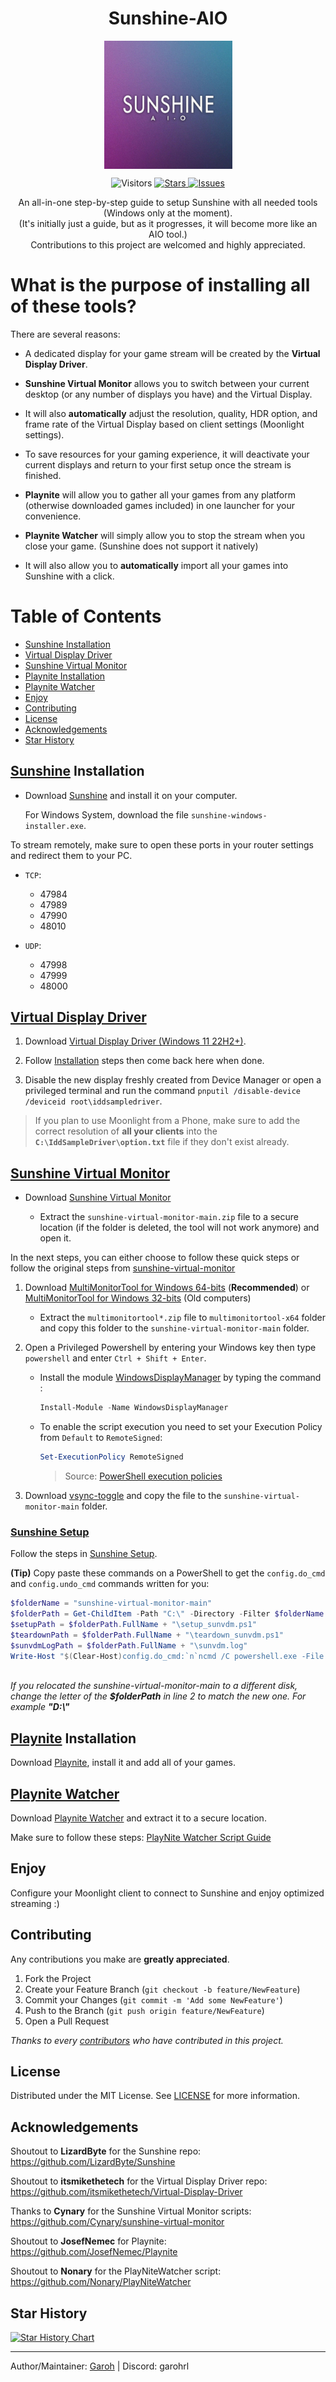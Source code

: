 <h1 align='center'>Sunshine-AIO</h1>
<p align="center">
<img src="https://github.com/LeGeRyChEeSe/Sunshine-AIO/blob/main/sunshine_aio.jpg?raw=true" align="center" height=205 alt="Sunshine-AIO" />
</p>
<p align="center">
<img src='https://visitor-badge.laobi.icu/badge?page_id=LeGeRyChEeSe.Sunshine-AIO', alt='Visitors'/>
<a href="https://github.com/LeGeRyChEeSe/Sunshine-AIO/stargazers">
<img src="https://img.shields.io/github/stars/LeGeRyChEeSe/Sunshine-AIO" alt="Stars"/>
</a>
<a href="https://github.com/LeGeRyChEeSe/Sunshine-AIO/issues">
<img src="https://img.shields.io/github/issues/LeGeRyChEeSe/Sunshine-AIO" alt="Issues"/>
</a>

<p align="center">
An all-in-one step-by-step guide to setup Sunshine with all needed tools (Windows only at the moment).<br>
(It's initially just a guide, but as it progresses, it will become more like an AIO tool.)<br>
Contributions to this project are welcomed and highly appreciated.

<p align="center">

# What is the purpose of installing all of these tools?

There are several reasons:

- A dedicated display for your game stream will be created by the <b>Virtual Display Driver</b>.

- <b>Sunshine Virtual Monitor</b> allows you to switch between your current desktop (or any number of displays you have) and the Virtual Display.

- It will also <b>automatically</b> adjust the resolution, quality, HDR option, and frame rate of the Virtual Display based on client settings (Moonlight settings).

- To save resources for your gaming experience, it will deactivate your current displays and return to your first setup once the stream is finished.

- <b>Playnite</b> will allow you to gather all your games from any platform (otherwise downloaded games included) in one launcher for your convenience.

- <b>Playnite Watcher</b> will simply allow you to stop the stream when you close your game. (Sunshine does not support it natively)

- It will also allow you to <b>automatically</b> import all your games into Sunshine with a click.

# Table of Contents
- [Sunshine Installation](#sunshine-installation)
- [Virtual Display Driver](#virtual-display-driver)
- [Sunshine Virtual Monitor](#sunshine-virtual-monitor)
- [Playnite Installation](#playnite-installation)
- [Playnite Watcher](#playnite-watcher)
- [Enjoy](#enjoy)
- [Contributing](#contributing)
- [License](#license)
- [Acknowledgements](#acknowledgements)
- [Star History](#star-history)

## [Sunshine](https://github.com/LizardByte/Sunshine) Installation

- Download [Sunshine](https://github.com/LizardByte/Sunshine/releases/latest) and install it on your computer.

  For Windows System, download the file `sunshine-windows-installer.exe`.

To stream remotely, make sure to open these ports in your router settings and redirect them to your PC.

- `TCP`:
	- 47984
	- 47989
	- 47990
	- 48010

- `UDP`:
	- 47998
	- 47999
	- 48000


## [Virtual Display Driver](https://github.com/itsmikethetech/Virtual-Display-Driver)

1. Download [Virtual Display Driver (Windows 11 22H2+)](https://github.com/itsmikethetech/Virtual-Display-Driver/releases/latest).

2. Follow [Installation](https://github.com/itsmikethetech/Virtual-Display-Driver#installation) steps then come back here when done.

3. Disable the new display freshly created from Device Manager or open a privileged terminal and run the command `pnputil /disable-device /deviceid root\iddsampledriver`.

> If you plan to use Moonlight from a Phone, make sure to add the correct resolution of <b>all your clients</b> into the <b>`C:\IddSampleDriver\option.txt`</b> file if they don't exist already.


## [Sunshine Virtual Monitor](https://github.com/Cynary/sunshine-virtual-monitor)

- Download [Sunshine Virtual Monitor](https://github.com/Cynary/sunshine-virtual-monitor/archive/refs/heads/main.zip)

	- Extract the `sunshine-virtual-monitor-main.zip` file to a secure location (if the folder is deleted, the tool will not work anymore) and open it.

In the next steps, you can either choose to follow these quick steps or follow the original steps from [sunshine-virtual-monitor](https://github.com/Cynary/sunshine-virtual-monitor#multi-monitor-tool)

1. Download [MultiMonitorTool for Windows 64-bits](https://www.nirsoft.net/utils/multimonitortool-x64.zip) (<b>Recommended</b>) or [MultiMonitorTool for Windows 32-bits](https://www.nirsoft.net/utils/multimonitortool.zip) (Old computers)

	- Extract the `multimonitortool*.zip` file to `multimonitortool-x64` folder and copy this folder to the `sunshine-virtual-monitor-main` folder.

2. Open a Privileged Powershell by entering your Windows key then type `powershell` and enter `Ctrl + Shift + Enter`.

	- Install the module [WindowsDisplayManager](https://github.com/patrick-theprogrammer/WindowsDisplayManager) by typing the command :
		```powershell
		Install-Module -Name WindowsDisplayManager
		```

	- To enable the script execution you need to set your Execution Policy from `Default` to `RemoteSigned`:
		```powershell
		Set-ExecutionPolicy RemoteSigned
		```
		> Source: [PowerShell execution policies](https://learn.microsoft.com/en-us/powershell/module/microsoft.powershell.core/about/about_execution_policies?view=powershell-7.4#powershell-execution-policies)

4. Download [vsync-toggle](https://github.com/xanderfrangos/vsync-toggle/releases/latest) and copy the file to the `sunshine-virtual-monitor-main` folder.

### [Sunshine Setup](https://github.com/Cynary/sunshine-virtual-monitor#sunshine-setup)

Follow the steps in [Sunshine Setup](https://github.com/Cynary/sunshine-virtual-monitor#ui).

<b>(Tip)</b> Copy paste these commands on a PowerShell to get the `config.do_cmd` and `config.undo_cmd` commands written for you:

```powershell
$folderName = "sunshine-virtual-monitor-main"
$folderPath = Get-ChildItem -Path "C:\" -Directory -Filter $folderName -Recurse -ErrorAction SilentlyContinue | Select-Object -First 1
$setupPath = $folderPath.FullName + "\setup_sunvdm.ps1"
$teardownPath = $folderPath.FullName + "\teardown_sunvdm.ps1"
$sunvdmLogPath = $folderPath.FullName + "\sunvdm.log"
Write-Host "$(Clear-Host)config.do_cmd:`n`ncmd /C powershell.exe -File $setupPath %SUNSHINE_CLIENT_WIDTH% %SUNSHINE_CLIENT_HEIGHT% %SUNSHINE_CLIENT_FPS% %SUNSHINE_CLIENT_HDR% > $sunvdmLogPath 2>&1`n`n`n`nconfig.undo_cmd:`n`ncmd /C powershell.exe -File $teardownPath >> $sunvdmLogPath 2>&1`n`n`n`n"
 
```

<i>If you relocated the sunshine-virtual-monitor-main to a different disk, change the letter of the <b>$folderPath</b> in line 2 to match the new one. For example <b>"D:\\"</b></i>

## [Playnite](https://playnite.link) Installation

Download [Playnite](https://playnite.link/download/PlayniteInstaller.exe), install it and add all of your games.

## [Playnite Watcher](https://github.com/Nonary/PlayNiteWatcher)

Download [Playnite Watcher](https://github.com/Nonary/PlayNiteWatcher/releases/latest) and extract it to a secure location.

Make sure to follow these steps: [PlayNite Watcher Script Guide](https://github.com/Nonary/PlayNiteWatcher#playnite-watcher-script-guide)

## Enjoy

Configure your Moonlight client to connect to Sunshine and enjoy optimized streaming :)

## Contributing

Any contributions you make are **greatly appreciated**.

1. Fork the Project
2. Create your Feature Branch (`git checkout -b feature/NewFeature`)
3. Commit your Changes (`git commit -m 'Add some NewFeature'`)
4. Push to the Branch (`git push origin feature/NewFeature`)
5. Open a Pull Request


<i>Thanks to every [contributors](https://github.com/LeGeRyChEeSe/Sunshine-AIO/graphs/contributors) who have contributed in this project.</i>

## License

Distributed under the MIT License. See [LICENSE](https://github.com/LeGeRyChEeSe/Sunshine-AIO/blob/main/LICENSE) for more information.

## Acknowledgements

Shoutout to <b>LizardByte</b> for the Sunshine repo: https://github.com/LizardByte/Sunshine

Shoutout to <b>itsmikethetech</b> for the Virtual Display Driver repo: https://github.com/itsmikethetech/Virtual-Display-Driver

Thanks to <b>Cynary</b> for the Sunshine Virtual Monitor scripts: https://github.com/Cynary/sunshine-virtual-monitor

Shoutout to <b>JosefNemec</b> for Playnite: https://github.com/JosefNemec/Playnite

Shoutout to <b>Nonary</b> for the PlayNiteWatcher script: https://github.com/Nonary/PlayNiteWatcher

## Star History

[![Star History Chart](https://api.star-history.com/svg?repos=LeGeRyChEeSe/Sunshine-AIO&type=Date)](https://star-history.com/#LeGeRyChEeSe/Sunshine-AIO&Date)

----

Author/Maintainer: [Garoh](https://github.com/LeGeRyChEeSe/) | Discord: garohrl